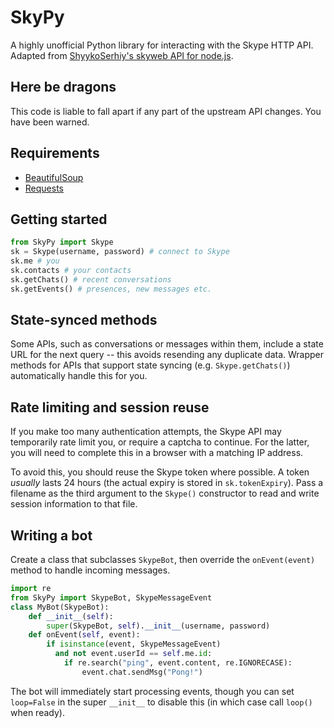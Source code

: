 # SkyPy

A highly unofficial Python library for interacting with the Skype HTTP API.  Adapted from [ShyykoSerhiy's skyweb API for node.js](https://github.com/ShyykoSerhiy/skyweb).

## Here be dragons

This code is liable to fall apart if any part of the upstream API changes.  You have been warned.

## Requirements

* [BeautifulSoup](http://www.crummy.com/software/BeautifulSoup/)
* [Requests](http://www.python-requests.org/en/latest/)

## Getting started

```python
from SkyPy import Skype
sk = Skype(username, password) # connect to Skype
sk.me # you
sk.contacts # your contacts
sk.getChats() # recent conversations
sk.getEvents() # presences, new messages etc.
```

## State-synced methods

Some APIs, such as conversations or messages within them, include a state URL for the next query -- this avoids resending any duplicate data.  Wrapper methods for APIs that support state syncing (e.g. `Skype.getChats()`) automatically handle this for you.

## Rate limiting and session reuse

If you make too many authentication attempts, the Skype API may temporarily rate limit you, or require a captcha to continue.  For the latter, you will need to complete this in a browser with a matching IP address.

To avoid this, you should reuse the Skype token where possible.  A token _usually_ lasts 24 hours (the actual expiry is stored in `sk.tokenExpiry`).  Pass a filename as the third argument to the `Skype()` constructor to read and write session information to that file.

## Writing a bot

Create a class that subclasses `SkypeBot`, then override the `onEvent(event)` method to handle incoming messages.

```python
import re
from SkyPy import SkypeBot, SkypeMessageEvent
class MyBot(SkypeBot):
    def __init__(self):
        super(SkypeBot, self).__init__(username, password)
    def onEvent(self, event):
        if isinstance(event, SkypeMessageEvent)
          and not event.userId == self.me.id:
            if re.search("ping", event.content, re.IGNORECASE):
                event.chat.sendMsg("Pong!")
```

The bot will immediately start processing events, though you can set `loop=False` in the super `__init__` to disable this (in which case call `loop()` when ready).
